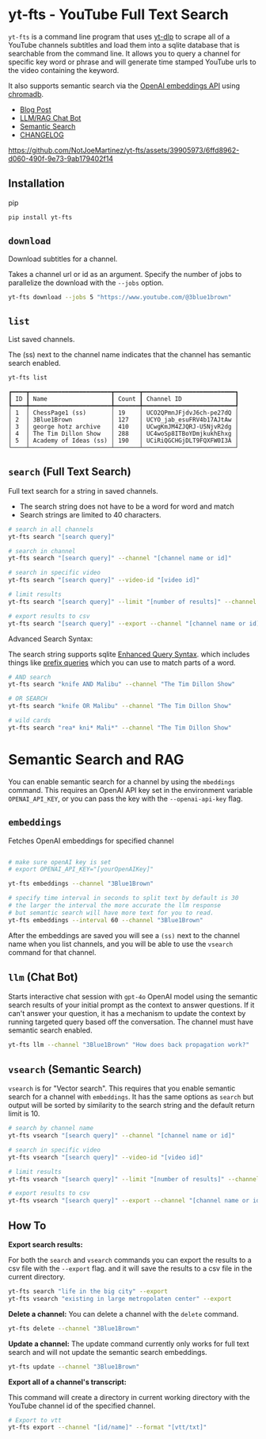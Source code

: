 # yt-fts - YouTube Full Text Search 
`yt-fts` is a command line program that uses [yt-dlp](https://github.com/yt-dlp/yt-dlp) to scrape all of a YouTube 
channels subtitles and load them into a sqlite database that is searchable from the command line. It allows you to
query a channel for specific key word or phrase and will generate time stamped YouTube urls to
the video containing the keyword. 

It also supports semantic search via the [OpenAI embeddings API](https://beta.openai.com/docs/api-reference/) using [chromadb](https://github.com/chroma-core/chroma).

- [Blog Post](https://notjoemartinez.com/blog/youtube_full_text_search/)
- [LLM/RAG Chat Bot](#llm-chat-bot)
- [Semantic Search](#vsearch-semantic-search)
- [CHANGELOG](CHANGELOG.md)

https://github.com/NotJoeMartinez/yt-fts/assets/39905973/6ffd8962-d060-490f-9e73-9ab179402f14

## Installation 

pip 

```bash
pip install yt-fts
```

## `download`
Download subtitles for a channel. 

Takes a channel url or id as an argument. Specify the number of jobs to parallelize the download with the `--jobs` option. 

```bash
yt-fts download --jobs 5 "https://www.youtube.com/@3blue1brown"
```

## `list`
List saved channels.

The (ss) next to the channel name indicates that the channel has semantic search enabled. 

```bash
yt-fts list
```

```
┏━━━━┳━━━━━━━━━━━━━━━━━━━━━━━┳━━━━━━━┳━━━━━━━━━━━━━━━━━━━━━━━━━━┓
┃ ID ┃ Name                  ┃ Count ┃ Channel ID               ┃
┡━━━━╇━━━━━━━━━━━━━━━━━━━━━━━╇━━━━━━━╇━━━━━━━━━━━━━━━━━━━━━━━━━━┩
│ 1  │ ChessPage1 (ss)       │ 19    │ UCO2QPmnJFjdvJ6ch-pe27dQ │
│ 2  │ 3Blue1Brown           │ 127   │ UCYO_jab_esuFRV4b17AJtAw │
│ 3  │ george hotz archive   │ 410   │ UCwgKmJM4ZJQRJ-U5NjvR2dg │
│ 4  │ The Tim Dillon Show   │ 288   │ UC4woSp8ITBoYDmjkukhEhxg │
│ 5  │ Academy of Ideas (ss) │ 190   │ UCiRiQGCHGjDLT9FQXFW0I3A │
└────┴───────────────────────┴───────┴──────────────────────────┘

```

## `search` (Full Text Search)
Full text search for a string in saved channels.

- The search string does not have to be a word for word and match 
- Search strings are limited to 40 characters. 

```bash
# search in all channels
yt-fts search "[search query]" 

# search in channel 
yt-fts search "[search query]" --channel "[channel name or id]" 

# search in specific video
yt-fts search "[search query]" --video-id "[video id]"

# limit results 
yt-fts search "[search query]" --limit "[number of results]" --channel "[channel name or id]"

# export results to csv
yt-fts search "[search query]" --export --channel "[channel name or id]" 
```

Advanced Search Syntax:

The search string supports sqlite [Enhanced Query Syntax](https://www.sqlite.org/fts3.html#full_text_index_queries).
which includes things like [prefix queries](https://www.sqlite.org/fts3.html#termprefix) which you can use to match parts of a word.  

```bash
# AND search
yt-fts search "knife AND Malibu" --channel "The Tim Dillon Show" 

# OR SEARCH 
yt-fts search "knife OR Malibu" --channel "The Tim Dillon Show" 

# wild cards
yt-fts search "rea* kni* Mali*" --channel "The Tim Dillon Show" 
```


# Semantic Search and RAG
You can enable semantic search for a channel by using the `mbeddings` command.
This requires an OpenAI API key set in the environment variable `OPENAI_API_KEY`, or 
you can pass the key with the `--openai-api-key` flag. 


## `embeddings`
Fetches OpenAI embeddings for specified channel
```bash

# make sure openAI key is set
# export OPENAI_API_KEY="[yourOpenAIKey]"

yt-fts embeddings --channel "3Blue1Brown"

# specify time interval in seconds to split text by default is 30 
# the larger the interval the more accurate the llm response  
# but semantic search will have more text for you to read. 
yt-fts embeddings --interval 60 --channel "3Blue1Brown" 
```
After the embeddings are saved you will see a `(ss)` next to the channel name when you 
list channels, and you will be able to use the `vsearch` command for that channel. 

## `llm` (Chat Bot)
Starts interactive chat session with `gpt-4o` OpenAI model using 
the semantic search results of your initial prompt as the context
to answer questions. If it can't answer your question, it has a 
mechanism to update the context by running targeted query based 
off the conversation. The channel must have semantic search enabled.

```sh
yt-fts llm --channel "3Blue1Brown" "How does back propagation work?"
```

## `vsearch` (Semantic Search)
`vsearch` is for "Vector search". This requires that you enable semantic 
search for a channel with `embeddings`. It has the same options as 
`search` but output will be sorted by similarity to the search string and 
the default return limit is 10. 

```bash
# search by channel name
yt-fts vsearch "[search query]" --channel "[channel name or id]"

# search in specific video
yt-fts vsearch "[search query]" --video-id "[video id]"

# limit results 
yt-fts vsearch "[search query]" --limit "[number of results]" --channel "[channel name or id]"

# export results to csv
yt-fts vsearch "[search query]" --export --channel "[channel name or id]" 

```

## How To

**Export search results:**

For both the `search` and `vsearch` commands you can export the results to a csv file with 
the `--export` flag. and it will save the results to a csv file in the current directory. 
```bash
yt-fts search "life in the big city" --export
yt-fts vsearch "existing in large metropolaten center" --export
```

**Delete a channel:**
You can delete a channel with the `delete` command. 

```bash
yt-fts delete --channel "3Blue1Brown"
```


**Update a channel:**
The update command currently only works for full text search and will not update the 
semantic search embeddings. 

```bash
yt-fts update --channel "3Blue1Brown"
```


**Export all of a channel's transcript:**

This command will create a directory in current working directory with the YouTube 
channel id of the specified channel.
```bash
# Export to vtt
yt-fts export --channel "[id/name]" --format "[vtt/txt]"
```